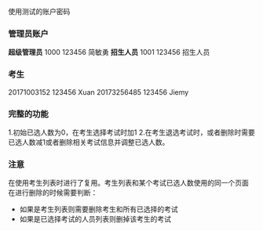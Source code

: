 ﻿
使用测试的账户密码
### 管理员账户
**超级管理员**
1000 123456 简敏勇
**招生人员**
1001 123456 招生人员

### 考生
20171003152 123456  Xuan
20173256485 123456  Jiemy


### 完整的功能
1.初始已选人数为0，在考生选择考试时加1
2.在考生退选考试时，或者删除时需要已选人数减1或者删除相关考试信息并调整已选人数。

### 注意
在使用考生列表时进行了复用。考生列表和某个考试已选人数使用的同一个页面
在进行删除的时候需要判断：
 - 如果是考生列表则需要删除考生和所有已选择的考试
 - 如果是已选择考试的人员列表则删掉该考生的考试